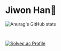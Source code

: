 #  Jiwon Han👋

 
![Anurag's GitHub stats](https://github-readme-stats.vercel.app/api?username=jiwon83&show_icons=true&theme=radical)


<br>

[![Solved.ac Profile](http://mazassumnida.wtf/api/v2/generate_badge?boj=besk0803)](https://solved.ac/besk0803/)
<!-- ### This is my projects -->

<!-- [![Readme Card](https://github-readme-stats.vercel.app/api/pin/?username=jiwon83&repo=Group-Buying-Flatform-Grobing)](https://github.com/jiwon83/Group-Buying-Flatform-Grobing)

[![Readme Card](https://github-readme-stats.vercel.app/api/pin/?repo=ALLBACK-2022)](https://github.com/ALLBACK-2022)


[![Readme Card](https://github-readme-stats.vercel.app/api/pin/?username=jiwon83&repo=WithMe_Hobby-Matching-Platform)](https://github.com/jiwon83/WithMe_Hobby-Matching-Platform)
 -->

